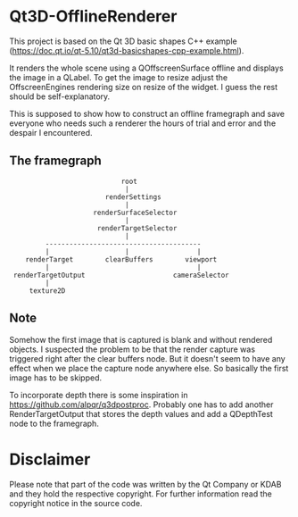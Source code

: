 # Qt3D-OfflineRenderer
This project is based on the Qt 3D basic shapes C++ example (https://doc.qt.io/qt-5.10/qt3d-basicshapes-cpp-example.html).

It renders the whole scene using a QOffscreenSurface offline and displays the image in a QLabel.
To get the image to resize adjust the OffscreenEngines rendering size on resize of the widget.
I guess the rest should be self-explanatory.

This is supposed to show how to construct an offline framegraph and save everyone who needs such
a renderer the hours of trial and error and the despair I encountered.

## The framegraph

                                root
                                 |
                            renderSettings
                                 |
                         renderSurfaceSelector
                                 |
                          renderTargetSelector
                                 |
             ---------------------------------------
             |                   |                 |
        renderTarget        clearBuffers        viewport
             |                                     |
     renderTargetOutput                      cameraSelector
             |
         texture2D

## Note

Somehow the first image that is captured is blank and without rendered objects. I suspected the problem
to be that the render capture was triggered right after the clear buffers node. But it doesn't seem
to have any effect when we place the capture node anywhere else. So basically the first image has to
be skipped.

To incorporate depth there is some inspiration in https://github.com/alpqr/q3dpostproc. Probably one has
to add another RenderTargetOutput that stores the depth values and add a QDepthTest node to the framegraph.

# Disclaimer

Please note that part of the code was written by the Qt Company or KDAB and they hold the respective
copyright. For further information read the copyright notice in the source code.
